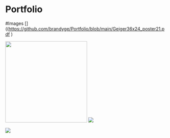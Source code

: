 # Portfolio
#Images
[]((https://github.com/brandyge/Portfolio/blob/main/Geiger36x24_poster21.pdf
)

<img src="https://github.com/brandyge/Portfolio/blob/main/GeigerPEGeoBaseMap.pdf" width="256"/>
<img src="https://github.com/brandyge/Portfolio/blob/main/GeigerPEGeoBaseMap.pdf" width "50" />

![](https://github.com/brandyge/Portfolio/blob/main/BlueWhale.gif
)

